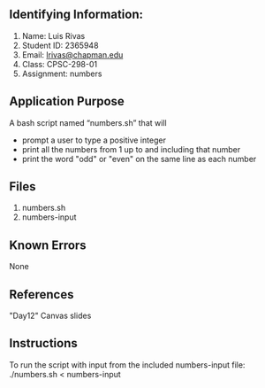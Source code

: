 ## Identifying Information: 
1. Name: Luis Rivas 
2. Student ID: 2365948
3. Email: lrivas@chapman.edu
4. Class: CPSC-298-01
5. Assignment: numbers 

## Application Purpose
A bash script named “numbers.sh” that will 
- prompt a user to type a positive integer 
- print all the numbers from 1 up to and including that number 
- print the word "odd" or "even" on the same line as each number

## Files 
1. numbers.sh
2. numbers-input

## Known Errors 
None

## References
"Day12" Canvas slides

## Instructions
To run the script with input from the included numbers-input file:
./numbers.sh < numbers-input


